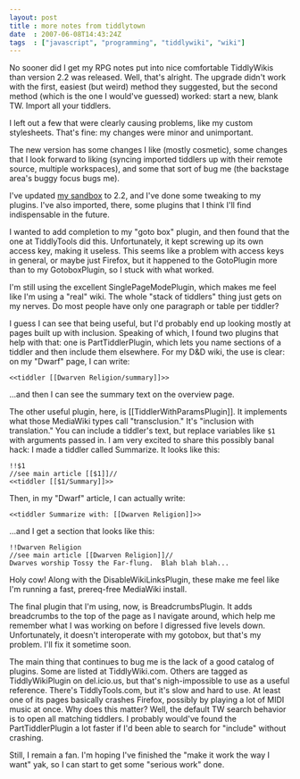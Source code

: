 ```yaml
---
layout: post
title : more notes from tiddlytown
date  : 2007-06-08T14:43:24Z
tags  : ["javascript", "programming", "tiddlywiki", "wiki"]
---
```

No sooner did I get my RPG notes put into nice comfortable TiddlyWikis than
version 2.2 was released.  Well, that's alright.  The upgrade didn't work with
the first, easiest (but weird) method they suggested, but the second method
(which is the one I would've guessed) worked:  start a new, blank TW.  Import
all your tiddlers.

I left out a few that were clearly causing problems, like my custom
stylesheets.  That's fine: my changes were minor and unimportant.

The new version has some changes I like (mostly cosmetic), some changes that I
look forward to liking (syncing imported tiddlers up with their remote source,
multiple workspaces), and some that sort of bug me (the backstage area's buggy
focus bugs me).

I've updated [my sandbox](http://rjbs.manxome.org/hacks/js/tiddlywiki.html) to
2.2, and I've done some tweaking to my plugins.  I've also imported, there,
some plugins that I think I'll find indispensable in the future.

I wanted to add completion to my "goto box" plugin, and then found that the one
at TiddlyTools did this.  Unfortunately, it kept screwing up its own access
key, making it useless.  This seems like a problem with access keys in general,
or maybe just Firefox, but it happened to the GotoPlugin more than to my
GotoboxPlugin, so I stuck with what worked.

I'm still using the excellent SinglePageModePlugin, which makes me feel like
I'm using a "real" wiki.  The whole "stack of tiddlers" thing just gets on my
nerves.  Do most people have only one paragraph or table per tiddler?

I guess I can see that being useful, but I'd probably end up looking mostly at
pages built up with inclusion.  Speaking of which, I found two plugins that
help with that:  one is PartTiddlerPlugin, which lets you name sections of a
tiddler and then include them elsewhere.  For my D&D wiki, the use is clear:
on my "Dwarf" page, I can write:

    <<tiddler [[Dwarven Religion/summary]]>>

...and then I can see the summary text on the overview page.

The other useful plugin, here, is [[TiddlerWithParamsPlugin]].  It implements
what those MediaWiki types call "transclusion."  It's "inclusion with
translation."  You can include a tiddler's text, but replace variables like
`$1` with arguments passed in.  I am very excited to share this possibly banal
hack:  I made a tiddler called Summarize.  It looks like this:

    !!$1
    //see main article [[$1]]//
    <<tiddler [[$1/Summary]]>>

Then, in my "Dwarf" article, I can actually write:

    <<tiddler Summarize with: [[Dwarven Religion]]>>

...and I get a section that looks like this:

    !!Dwarven Religion
    //see main article [[Dwarven Religion]]//
    Dwarves worship Tossy the Far-flung.  Blah blah blah...

Holy cow!  Along with the DisableWikiLinksPlugin, these make me feel like I'm
running a fast, prereq-free MediaWiki install.

The final plugin that I'm using, now, is BreadcrumbsPlugin.  It adds
breadcrumbs to the top of the page as I navigate around, which help me remember
what I was working on before I digressed five levels down.  Unfortunately, it
doesn't interoperate with my gotobox, but that's my problem.  I'll fix it
sometime soon.

The main thing that continues to bug me is the lack of a good catalog of
plugins.  Some are listed at TiddlyWiki.com.  Others are tagged as
TiddlyWikiPlugin on del.icio.us, but that's nigh-impossible to use as a useful
reference.  There's TiddlyTools.com, but it's slow and hard to use.  At least
one of its pages basically crashes Firefox, possibly by playing a lot of MIDI
music at once.  Why does this matter?  Well, the default TW search behavior is
to open all matching tiddlers.  I probably would've found the PartTiddlerPlugin
a lot faster if I'd been able to search for "include" without crashing.

Still, I remain a fan.  I'm hoping I've finished the "make it work the way I
want" yak, so I can start to get some "serious work" done.

